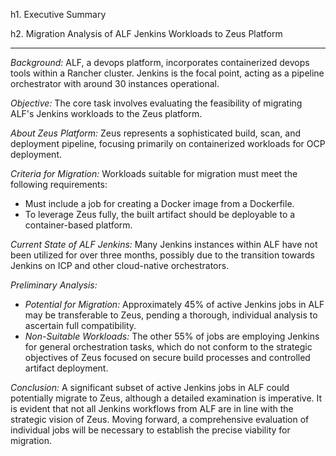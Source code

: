 h1. Executive Summary

h2. Migration Analysis of ALF Jenkins Workloads to Zeus Platform

----

*Background:*
ALF, a devops platform, incorporates containerized devops tools within a Rancher cluster. Jenkins is the focal point, acting as a pipeline orchestrator with around 30 instances operational.

*Objective:*
The core task involves evaluating the feasibility of migrating ALF's Jenkins workloads to the Zeus platform.

*About Zeus Platform:*
Zeus represents a sophisticated build, scan, and deployment pipeline, focusing primarily on containerized workloads for OCP deployment.

*Criteria for Migration:*
Workloads suitable for migration must meet the following requirements:
- Must include a job for creating a Docker image from a Dockerfile.
- To leverage Zeus fully, the built artifact should be deployable to a container-based platform.

*Current State of ALF Jenkins:*
Many Jenkins instances within ALF have not been utilized for over three months, possibly due to the transition towards Jenkins on ICP and other cloud-native orchestrators.

*Preliminary Analysis:*
- *Potential for Migration:* Approximately 45% of active Jenkins jobs in ALF may be transferable to Zeus, pending a thorough, individual analysis to ascertain full compatibility.
- *Non-Suitable Workloads:* The other 55% of jobs are employing Jenkins for general orchestration tasks, which do not conform to the strategic objectives of Zeus focused on secure build processes and controlled artifact deployment.

*Conclusion:*
A significant subset of active Jenkins jobs in ALF could potentially migrate to Zeus, although a detailed examination is imperative. It is evident that not all Jenkins workflows from ALF are in line with the strategic vision of Zeus. Moving forward, a comprehensive evaluation of individual jobs will be necessary to establish the precise viability for migration.
